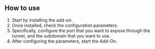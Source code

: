 ## How to use

1. Start by installing the add-on.
2. Once installed, check the configuration parameters.
3. Specifically, configure the port that you want to expose through the tunnel, and the subdomain that you want to use.
4. After configuring the parameters, start the Add-On.
